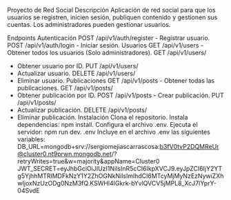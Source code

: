 Proyecto de Red Social
Descripción
Aplicación de red social para que los usuarios se registren, inicien sesión, publiquen contenido y gestionen sus cuentas. Los administradores pueden gestionar usuarios.

Endpoints
Autenticación
POST /api/v1/auth/register - Registrar usuario.
POST /api/v1/auth/login - Iniciar sesión.
Usuarios
GET /api/v1/users - Obtener todos los usuarios (Solo administradores).
GET /api/v1/users/

- Obtener usuario por ID.
  PUT /api/v1/users/
- Actualizar usuario.
  DELETE /api/v1/users/
- Eliminar usuario.
  Publicaciones
  GET /api/v1/posts - Obtener todas las publicaciones.
  GET /api/v1/posts/
- Obtener publicación por ID.
  POST /api/v1/posts - Crear publicación.
  PUT /api/v1/posts/
- Actualizar publicación.
  DELETE /api/v1/posts/
- Eliminar publicación.
  Instalación
  Clona el repositorio.
  Instala dependencias: npm install.
  Configura el archivo .env.
  Ejecuta el servidor: npm run dev.
  .env
  Incluye en el archivo .env las siguientes variables:
  DB_URL=mongodb+srv://sergiomejiascarrascosa:b3fV0tvP2DQMReUr@cluster0.nt9prwn.mongodb.net/?retryWrites=true&w=majority&appName=Cluster0
  JWT_SECRET=eyJhbGciOiJIUzI1NiIsInR5cCI6IkpXVCJ9.eyJpZCI6IjY2YTg5YjhhMTRlMDFkNzY1Y2ZhOGNkNiIsImlhdCI6MTcyMjMyNzEzNywiZXhwIjoxNzUzODg0NzM3fQ.KSWHl4IGkrk-bYvlQVCV5jMPL8_XcJ7lYprY-04SvdE
